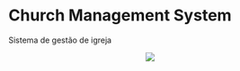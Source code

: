 # Church Management System
Sistema de gestão de igreja

<p align="center">
  <img  src="https://1drv.ms/u/s!AolaANl18Cvdgddnf_drRg7VMrR24Q" style="max-width:100%;"> 
</p>
